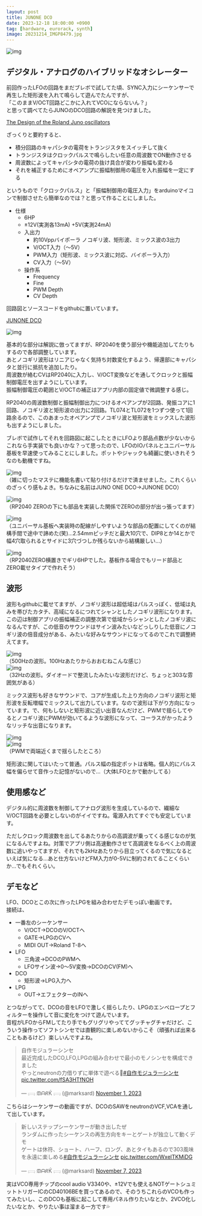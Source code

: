 ```yaml
---
layout: post
title: JUNONE DCO
date: 2023-12-18 18:00:00 +0900
tag: [hardware, eurorack, synth]
image: 20231214_IMGP8479.jpg
---
```


![img](/assets/photos/20231214_IMGP8479.jpg)  

## デジタル・アナログのハイブリッドなオシレーター

前回作ったLFOの回路をまだブレボで試してた頃、SYNC入力にシーケンサーで再生した矩形波を入れて鳴らして遊んでたんですが、  
「このままV/OCT回路どこかに入れてVCOにならないん？」  
と思って調べてたらJUNOのDCO回路の解説を見つけました。  

[The Design of the Roland Juno oscillators](https://blog.thea.codes/the-design-of-the-juno-dco/)

ざっくりと要約すると、
* 積分回路のキャパシタの電荷をトランジスタをスイッチして抜く
* トランジスタはクロックパルスで鳴らしたい任意の周波数でON動作させる
* 周波数によってキャパシタの電荷の抜け具合が変わり振幅も変わる
* それを補正するためにオペアンプに振幅制御用の電圧を入れ振幅を一定にする

というもので「クロックパルス」と「振幅制御用の電圧入力」をarduinoマイコンで制御させたら簡単なのでは？と思って作ることにしました。  

* 仕様
    * 6HP
    * ±12V(実測各13mA) +5V(実測24mA)
    * 入出力
	  	* 約10Vppバイポーラ ノコギリ波、矩形波、ミックス波の3出力
		* V/OCT入力（～5V）
	 	* PWM入力（矩形波、ミックス波に対応、バイポーラ入力）
 		* CV入力（～5V）
    * 操作系
		* Frequency
		* Fine
		* PWM Depth
		* CV Depth

回路図とソースコードをgithubに置いています。  

[JUNONE DCO](https://github.com/marksard/JunoneDCO)  

![img](https://raw.githubusercontent.com/marksard/JunoneDCO/main/_data/JUNONE%20DCO%20Schematic%20rev1.0.0.png)  

基本的な部分は解説に倣ってますが、RP2040を使う部分や機能追加してたりもするので各部調整しています。  
あとノコギリ波形はリニアじゃなく気持ち対数変化するよう、帰還部にキャパシタと並行に抵抗を追加したり。  
周波数が絡むCVはRP2040に入力し、V/OCT変換などを通してクロックと振幅制御電圧を出すようにしています。  
振幅制御電圧の範囲とV/OCTの補正はアプリ内部の固定値で微調整する感じ。  

RP2040の周波数制御と振幅制御出力につけるオペアンプが2回路、発振コアに1回路、ノコギリ波と矩形波の出力に2回路。TL074とTL072を1つずつ使って1回路余るので、このあまったオペアンプでノコギリ波と矩形波をミックスした波形も出すようにしました。  

ブレボで試作してそれを回路図に起こしたときにLFOより部品点数が少ないからこれなら手実装でも良いかな？って思ったので、LFOのIOパネルとユニバーサル基板を早速使ってみることにしました。ポットやジャックも綺麗に使いきれそうなのも動機ですね。  

![img](/assets/photos/20231214_IMGP8479.jpg)  
（雑に切ったマステに機能名書いて貼り付けるだけで済ませました。これくらいのざっくり感もよき。ちなみに名前はJUNO ONE DCO→JUNONE DCO）  

![img](/assets/photos/20231214_IMGP8489.jpg)  
（RP2040 ZEROの下にも部品を実装した関係でZEROの部分が出っ張ってます）  

![img](/assets/photos/20231214_IMGP8484.jpg)  
（ユニバーサル基板へ実装時の配線がしやすいような部品の配置にしてくのが結構手間で途中で諦めた(笑)…2.54mmピッチだと最大10穴で、DIP8とか14とかで幅4穴取られるとサイドに3穴づつしか残らないから結構厳しい…）  

![img](/assets/photos/20231214_IMGP8485.jpg)  
（RP2040ZERO横置きでギリ6HPでした。基板作る場合でもリード部品とZERO載せタイプで作れそう）  

## 波形

波形もgithubに載せてますが、ノコギリ波形は超低域はパルスっぽく、低域は丸みを帯びたカタチ、高域になるにつれてシャンとしたノコギリ波形になります。この辺は制御アプリの振幅補正の調整次第で低域からシャンとしたノコギリ波になるんですが、この低音のサウンドはサイン波みたいなどっしりした低音にノコギリ波の倍音成分がある、みたいな好みなサウンドになってるのでこれで調整終えてます。  

![img](https://raw.githubusercontent.com/marksard/JunoneDCO/main/_data/junondco_wave_saw.png)  
（500Hzの波形。100Hzあたりからおおむねこんな感じ）  
![img](https://raw.githubusercontent.com/marksard/JunoneDCO/main/_data/junondco_wave_saw_low.png)  
（32Hzの波形。ダイオードで整流したみたいな波形だけど、ちょっと303な雰囲気がある）  

ミックス波形も好きなサウンドで、コアが生成した上り方向のノコギリ波形と矩形波を反転増幅でミックスして出力しています。なので波形は下がり方向になっています。で、何もしないと矩形波に近い出音なんだけど、PWMで揺らしてやるとノコギリ波にPWMが効いてるような波形になって、コーラスがかったようなリッチな出音になります。  

![img](https://raw.githubusercontent.com/marksard/JunoneDCO/main/_data/junondco_wave_mix.png)  
![img](https://raw.githubusercontent.com/marksard/JunoneDCO/main/_data/junondco_wave_mix_pwm.png)  
（PWMで両端近くまで揺らしたところ）

矩形波に関してはいたって普通。パルス幅の指定ポットは省略。個人的にパルス幅を偏らせて音作った記憶がないので…（大体LFOとかで動かしてる）  

## 使用感など

デジタル的に周波数を制御してアナログ波形を生成しているので、繊細なV/OCT回路を必要としないのがイイですね。電源入れてすぐでも安定しています。

ただしクロック周波数を出してるあたりからの高調波が乗ってくる感じなのが気になるんですよね。対策でアプリ側は高速動作させて高調波をなるべく上の周波数に追いやってますが、それでも2kHzあたりから目立ってくるので気になるといえば気になる…あと仕方ないけどFM入力が0-5Vに制約されてることくらいか…でもそれくらい。  

## デモなど

LFO、DCOとこの次に作ったLPGを組み合わせたデモっぽい動画です。  
接続は、

* 一番左のシーケンサー
    * V/OCT→DCOのV/OCTへ
    * GATE→LPGのCVへ
    * MIDI OUT→Roland T-8へ
* LFO
    * 三角波→DCOのPWMへ
    * LFOサイン波→0～5V変換→DCOのCV(FM)へ
* DCO
    * 矩形波→LPG入力へ
* LPG
    * OUT→エフェクターのINへ

とつながってて、DCOの音をLFOで激しく揺らしたり、LPGのエンベロープとフィルターを操作して音に変化をつけて遊んでいます。  
音程がLFOからFMしてたり手でもグリグリやっててグッチャグチャだけど、こういう操作ってソフトシンセでは直観的に楽しめないからこそ（頑張れば出来ることもあるけど）楽しいんですよね。  

<blockquote class="twitter-tweet" data-media-max-width="560"><p lang="ja" dir="ltr">自作モジュラーシンセ<br>最近完成したDCO,LFO,LPGの組み合わせで最小のモノシンセを構成できました<br>やっとneutronの力借りずに単体で遊べる💪<a href="https://twitter.com/hashtag/%E8%87%AA%E4%BD%9C%E3%83%A2%E3%82%B8%E3%83%A5%E3%83%A9%E3%83%BC%E3%82%B7%E3%83%B3%E3%82%BB?src=hash&amp;ref_src=twsrc%5Etfw">#自作モジュラーシンセ</a> <a href="https://t.co/fSA3HTfNOH">pic.twitter.com/fSA3HTfNOH</a></p>&mdash; 𓊬 ᙢᗩᖇḰ 𓊬 (@marksard) <a href="https://twitter.com/marksard/status/1719661214513705019?ref_src=twsrc%5Etfw">November 1, 2023</a></blockquote> <script async src="https://platform.twitter.com/widgets.js" charset="utf-8"></script>


こちらはシーケンサーの動画ですが、DCOのSAWをneutronのVCF,VCAを通して出しています。  

<blockquote class="twitter-tweet" data-media-max-width="560"><p lang="ja" dir="ltr">新しいステップシーケンサーが動き出したぜ<br>ランダムに作ったシーケンスの再生方向をキーとゲートが独立して動くデモ<br>ゲートは休符、ショート、ハーフ、ロング、あとタイもあるので303風味を永遠に楽しめる<a href="https://twitter.com/hashtag/%E8%87%AA%E4%BD%9C%E3%83%A2%E3%82%B8%E3%83%A5%E3%83%A9%E3%83%BC%E3%82%B7%E3%83%B3%E3%82%BB?src=hash&amp;ref_src=twsrc%5Etfw">#自作モジュラーシンセ</a> <a href="https://t.co/WxelTKMiDG">pic.twitter.com/WxelTKMiDG</a></p>&mdash; 𓊬 ᙢᗩᖇḰ 𓊬 (@marksard) <a href="https://twitter.com/marksard/status/1721734634357289273?ref_src=twsrc%5Etfw">November 7, 2023</a></blockquote> <script async src="https://platform.twitter.com/widgets.js" charset="utf-8"></script>


実はVCO専用チップのcool audio V3340や、±12Vでも使えるNOTゲートシュミットトリガーICのCD40106BEを買ってあるので、そのうちこれらのVCOも作ってみたいし、このDCOも基板に起こして専用パネル作りたいなとか、2VCO化したいなとか、やりたい事は溜まる一方です💦  
